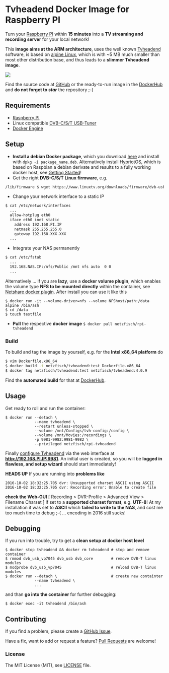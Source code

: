 # Tvheadend Docker Image for Raspberry PI

Turn your [Raspberry PI](http://raspberrypi.org) within **15 minutes** into a
**TV streaming and recording server** for your local network!

This **image aims at the ARM architecture**, uses the well known
[Tvheadend](https://tvheadend.org/) software, is based on [alpine
Linux](http://www.alpinelinux.org/), which is with ~5 MB much smaller than most
other distribution base, and thus leads to a **slimmer Tvheadend image**.

[![](https://badge.imagelayers.io/netzfisch/rpi-tvheadend:latest.svg)](https://imagelayers.io/?images=netzfisch/rpi-tvheadend:latest)

Find the source code at [GitHub](https://github.com/netzfisch/rpi-tvheadend) or
the ready-to-run image in the
[DockerHub](https://hub.docker.com/r/netzfisch/rpi-tvheadend/) and **do not
forget to _star_** the repository ;-)

## Requirements

- [Raspberry PI](http://raspberrypi.org)
- Linux compatible [DVB-C/S/T USB-Tuner](http://www.linuxtv.org/wiki/index.php/DVB-T_USB_Devices)
- [Docker Engine](https://docs.docker.com/engine/quickstart/)

## Setup

- **Install a debian Docker package**, which you download
[here](http://blog.hypriot.com/downloads/) and install with `dpkg -i
package_name.deb`. Alternatively install HypriotOS, which is based on Raspbian a
debian derivate and results to a fully working docker host, see [Getting
Started](http://blog.hypriot.com/getting-started-with-docker-and-linux-on-the-raspberry-pi/)!
- Get the right **DVB-C/S/T Linux firmware**, e.g.

```sh
/lib/firmware $ wget https://www.linuxtv.org/downloads/firmware/dvb-usb-vp7045-01.fw
```

- Change your network interface to a static IP

```sh
$ cat /etc/network/interfaces
  ...
  allow-hotplug eth0
  iface eth0 inet static
    address 192.168.PI.IP
    netmask 255.255.255.0
    gateway 192.168.XXX.XXX
  ...
```

- Integrate your NAS permanently

```sh
$ cat /etc/fstab
  ...
  192.168.NAS.IP:/nfs/Public /mnt nfs auto  0 0
  ...
```

Alternatively ... if you are **lazy**, use a **docker volume plugin**, which enables
the volume type **NFS to be mounted directly** within the container, see
[Netshare docker plugin](http://netshare.containx.io/). After install you can
use it like this

    $ docker run -it --volume-driver=nfs --volume NFShost/path:/data alpine /bin/ash
    $ cd /data
    $ touch testfile

- **Pull** the respective **docker image** `$ docker pull netzfisch/rpi-tvheadend`

### Build

To build and tag the image by yourself, e.g. for the **Intel x86_64 platform** do

```sh
$ vim Dockerfile.x86_64
$ docker build -t netzfisch/tvheadend:test Dockerfile.x86_64
$ docker tag netzfisch/tvheadend:test netzfisch/tvheadend:4.0.9
```

Find the **automated build** for that at
[DockerHub](https://hub.docker.com/r/netzfisch/tvheadend/).

## Usage

Get ready to roll and run the container:

    $ docker run --detach \
                 --name tvheadend \
                 --restart unless-stopped \
                 --volume /mnt/Configs/tvh-config:/config \
                 --volume /mnt/Movies:/recordings \
                 -p 9981-9982:9981-9982 \
                 --privileged netzfisch/rpi-tvheadend

Finally [configure Tvheadend](http://docs.tvheadend.org/configure_tvheadend/)
via the web interface at **http://192.168.PI.IP:9981**. An initial user is
created, so you will be **logged in flawless, and setup wizard** should start
immediately!

**HEADS UP** If you are running into **problems like**

    2016-10-02 18:32:25.705 dvr: Unsupported charset ASCII using ASCII
    2016-10-02 18:32:25.705 dvr: Recording error: Unable to create file

**check the Web-GUI** [ Recording > DVR-Profile > Advanced View > Filename Charset ]
if set to a **supported charset format**, e.g. **UTF-8**! At my installation it
was set to **ASCII** which **failed to write to the NAS**, and cost me too much
time to debug ;-( ... encoding in 2016 still sucks!

## Debugging

If you run into trouble, try to get a **clean setup at docker host level**

    $ docker stop tvheadend && docker rm tvheadend # stop and remove container
    $ rmmod dvb_usb_vp7045 dvb_usb dvb_core        # remove DVB-T linux modules
    $ modprobe dvb_usb_vp7045                      # reload DVB-T linux modules
    $ docker run --detach \                        # create new containter
                 --name tvheadend \
                 ...

and than **go into the container** for further debugging:

    $ docker exec -it tvheadend /bin/ash

## Contributing

If you find a problem, please create a
[GitHub Issue](https://github.com/netzfisch/rpi-tvheadend/issues).

Have a fix, want to add or request a feature?
[Pull Requests](https://github.com/netzfisch/rpi-tvheadend/pulls) are welcome!

### License

The MIT License (MIT), see [LICENSE](LICENSE) file.
